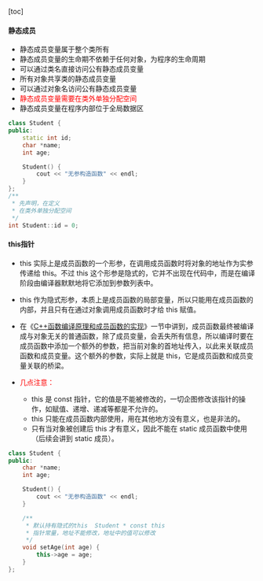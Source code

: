 [toc]

####  静态成员

- 静态成员变量属于整个类所有  
- 静态成员变量的生命期不依赖于任何对象，为程序的生命周期  
- 可以通过类名直接访问公有静态成员变量  
- 所有对象共享类的静态成员变量  
- 可以通过对象名访问公有静态成员变量  
- <span style='color:red'>静态成员变量需要在类外单独分配空间  </span>
- 静态成员变量在程序内部位于全局数据区

```C++
class Student {
public:
    static int id;
    char *name;
    int age;

    Student() {
        cout << "无参构造函数" << endl;
    }
};
/**
 * 先声明，在定义
 * 在类外单独分配空间
 */
int Student::id = 0;
```

#### this指针

- this 实际上是成员函数的一个形参，在调用成员函数时将对象的地址作为实参传递给 this。不过 this 这个形参是隐式的，它并不出现在代码中，而是在编译阶段由编译器默默地将它添加到参数列表中。

- this 作为隐式形参，本质上是成员函数的局部变量，所以只能用在成员函数的内部，并且只有在通过对象调用成员函数时才给 this 赋值。
- 在《[C++函数编译原理和成员函数的实现](http://c.biancheng.net/view/vip_2220.html)》一节中讲到，成员函数最终被编译成与对象无关的普通函数，除了成员变量，会丢失所有信息，所以编译时要在成员函数中添加一个额外的参数，把当前对象的首地址传入，以此来关联成员函数和成员变量。这个额外的参数，实际上就是 this，它是成员函数和成员变量关联的桥梁。

- <span style='color:red'>几点注意：</span>
  - this 是 const 指针，它的值是不能被修改的，一切企图修改该指针的操作，如赋值、递增、递减等都是不允许的。
  - this 只能在成员函数内部使用，用在其他地方没有意义，也是非法的。
  - 只有当对象被创建后 this 才有意义，因此不能在 static 成员函数中使用（后续会讲到 static 成员）。

```C++
class Student {
public:
    char *name;
    int age;

    Student() {
        cout << "无参构造函数" << endl;
    }

    /**
     * 默认持有隐式的this  Student * const this
     * 指针常量，地址不能修改，地址中的值可以修改
     */
    void setAge(int age) {
        this->age = age;
    }
};
```

